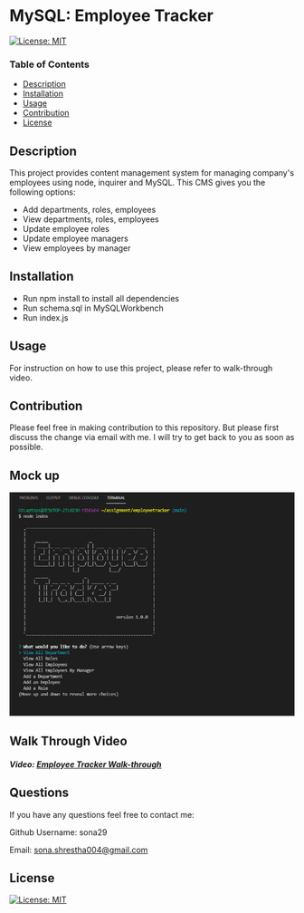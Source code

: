# MySQL: Employee Tracker

[![License: MIT](https://img.shields.io/badge/License-MIT-yellow.svg)](https://opensource.org/licenses/MIT)

### Table of Contents

- [Description](#description)
- [Installation](#installation)
- [Usage](#usage)
- [Contribution](#contribution)
- [License](#license)

## Description

This project provides content management system for managing company's employees using node, inquirer and MySQL. This CMS gives you the following options:

- Add departments, roles, employees
- View departments, roles, employees
- Update employee roles
- Update employee managers
- View employees by manager

## Installation

- Run npm install to install all dependencies
- Run schema.sql in MySQLWorkbench
- Run index.js

## Usage

For instruction on how to use this project, please refer to walk-through video.

## Contribution

Please feel free in making contribution to this repository. But please first discuss the change via email with me. I will try to get back to you as soon as possible.

## Mock up

![alt text](images/emp.PNG)

## Walk Through Video

##### Video: [Employee Tracker Walk-through](https://drive.google.com/file/d/1vY416ZOJ_jlS4nKX5o9N84cZ1rIIUCEE/view)

## Questions

If you have any questions feel free to contact me:

Github Username: sona29

Email: sona.shrestha004@gmail.com

## License

[![License: MIT](https://img.shields.io/badge/License-MIT-yellow.svg)](https://opensource.org/licenses/MIT)

